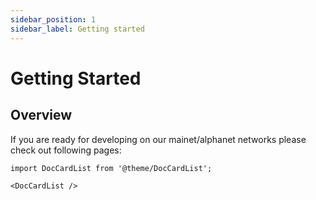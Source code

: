 ```yaml
---
sidebar_position: 1
sidebar_label: Getting started
---
```


# Getting Started

## Overview

If you are ready for developing on our mainet/alphanet networks please check out following pages:

```mdx-code-block
import DocCardList from '@theme/DocCardList';

<DocCardList />
```
